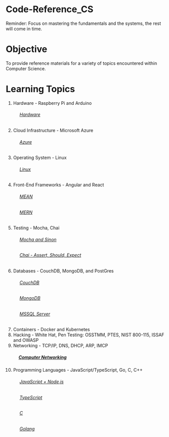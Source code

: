 # Code-Reference_CS

Reminder: Focus on mastering the fundamentals and the systems, the rest will come in time.

# Objective
To provide reference materials for a variety of topics encountered within Computer Science.

# Learning Topics
  1. Hardware - Raspberry Pi and Arduino
      ###### &nbsp;&nbsp;&nbsp;&nbsp; [Hardware](https://github.com/Swhite215/Code-Reference-Hardware)
  2. Cloud Infrastructure - Microsoft Azure
      ###### &nbsp;&nbsp;&nbsp;&nbsp; [Azure](https://github.com/Swhite215/Code-Reference-CS/tree/master/cloud)
  3. Operating System - Linux
      ###### &nbsp;&nbsp;&nbsp;&nbsp; [Linux](https://github.com/Swhite215/Code-Reference-Linux)
  4. Front-End Frameworks - Angular and React
      ###### &nbsp;&nbsp;&nbsp;&nbsp; [MEAN](https://github.com/Swhite215/Code-Reference-MEAN)
      ###### &nbsp;&nbsp;&nbsp;&nbsp; [MERN](https://github.com/Swhite215/Code-Reference-MERN)
  5. Testing - Mocha, Chai
      ###### &nbsp;&nbsp;&nbsp;&nbsp; [Mocha and Sinon](https://github.com/Swhite215/Code-Reference-MERN/tree/master/testing)
      ###### &nbsp;&nbsp;&nbsp;&nbsp; [Chai - Assert, Should, Expect](https://github.com/Swhite215/Code-Reference-MEAN/tree/master/test)
  6. Databases - CouchDB, MongoDB, and PostGres
      ###### &nbsp;&nbsp;&nbsp;&nbsp; [CouchDB](https://github.com/Swhite215/Code-Reference-DB/tree/master/couchdb)
      ###### &nbsp;&nbsp;&nbsp;&nbsp; [MongoDB](https://github.com/Swhite215/Code-Reference-DB/tree/master/mongodb)
      ###### &nbsp;&nbsp;&nbsp;&nbsp; [MSSQL Server](https://github.com/Swhite215/Code-Reference-DB/tree/master/sql)
  7. Containers - Docker and Kubernetes
  8. Hacking - White Hat, Pen Testing: OSSTMM, PTES, NIST 800-115, ISSAF and OWASP
  9. Networking - TCP/IP, DNS, DHCP, ARP, IMCP
      ##### &nbsp;&nbsp;&nbsp;&nbsp; [Computer Networking](https://github.com/Swhite215/Code-Reference-CS/blob/master/reading/computer_networking_a_top_down_approach.txt)
  10. Programming Languages - JavaScript/TypeScript, Go, C, C++
      ###### &nbsp;&nbsp;&nbsp;&nbsp; [JavaScript + Node.js](https://github.com/Swhite215/Code-Reference-JS)
      ###### &nbsp;&nbsp;&nbsp;&nbsp; [TypeScript](https://github.com/Swhite215/Code-Reference-JS/tree/main/typescript)
      ###### &nbsp;&nbsp;&nbsp;&nbsp; [C](https://github.com/Swhite215/Code-Reference-C/tree/master/c)
      ###### &nbsp;&nbsp;&nbsp;&nbsp; [Golang](https://github.com/Swhite215/Code-Reference-Go)
